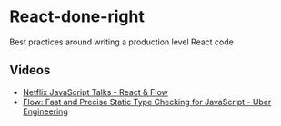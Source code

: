 # React-done-right
Best practices around writing a production level React code

## Videos
* [Netflix JavaScript Talks - React & Flow](https://www.youtube.com/watch?v=dV8K6fsjDCQ)
* [Flow: Fast and Precise Static Type Checking for JavaScript - Uber Engineering](https://www.youtube.com/watch?v=sc9xFh_Pabk)
